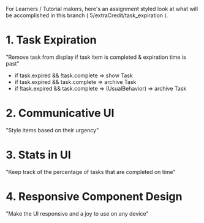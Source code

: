 For Learners / Tutorial makers, here's an assignment styled look at what will be accomplished in this branch ( 5/extraCredit/task_expiration ).
# 1. Task Expiration
"Remove task from display if task item is completed & expiration time is past"
  * if task.expired && !task.complete => show Task
  * if task.expired && task.complete => archive Task
  * if !task.expired && task.complete => (UsualBehavior) => archive Task

# 2. Communicative UI
"Style items based on their urgency"

# 3. Stats in UI
"Keep track of the percentage of tasks that are completed on time"

# 4. Responsive Component Design
"Make the UI responsive and a joy to use on any device"
